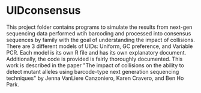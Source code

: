 # UIDconsensus
This project folder contains programs to simulate the results from next-gen sequencing data performed wtih barcoding and processed into consensus sequences by family with the goal of understanding the impact of collisions.  There are 3 different models of UIDs: Uniform, GC preference, and Variable PCR.  Each model is its own R file and has its own explanatory document.  Additionally, the code is provided is fairly thoroughly documented.  This work is described in the paper "The impact of collisions on the ability to detect mutant alleles using barcode-type next generation sequencing techniques" by Jenna VanLiere Canzoniero, Karen Cravero, and Ben Ho Park. 
